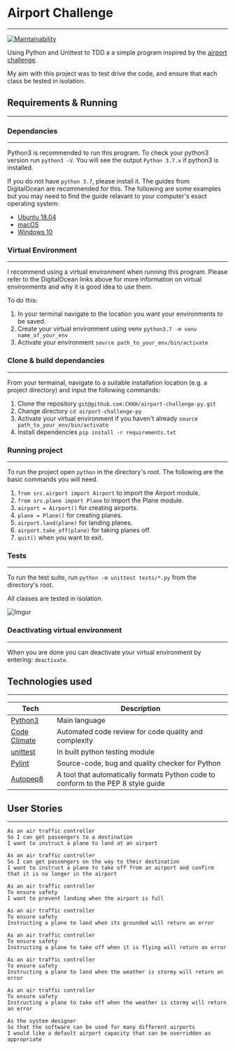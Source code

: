 # Airport Challenge
-------------------

[![Maintainability](https://api.codeclimate.com/v1/badges/965c505fe16a74a952a4/maintainability)](https://codeclimate.com/github/CKKH/airport-challenge-py/maintainability)

Using Python and Unittest to TDD a a simple program inspired by the [airport
challenge](https://github.com/makersacademy/airport_challenge).

My aim with this project was to test drive the code, and ensure that each class
be tested in isolation.

## Requirements & Running
-------------------------

### Dependancies
----------------

Python3 is recommended to run this program. To check your python3 version run `python3 -V`. You will see the output `Python 3.7.x` if python3 is installed.

If you do not have `python 3.7`, please install it. The guides from DigitalOcean are recommended for this. The following are some examples but you may need to find the guide relavant to your computer's exact operating system:

- [Ubuntu 18.04](https://www.digitalocean.com/community/tutorials/how-to-install-python-3-and-set-up-a-local-programming-environment-on-ubuntu-18-04)
- [macOS](https://www.digitalocean.com/community/tutorials/how-to-install-python-3-and-set-up-a-local-programming-environment-on-macos)
- [Windows 10](https://www.digitalocean.com/community/tutorials/how-to-install-python-3-and-set-up-a-local-programming-environment-on-windows-10)

### Virtual Environment
-----------------------

I recommend using a virtual environment when running this program. Please refer to the DigitalOcean links above for more information on virtual environments and why it is  good idea to use them.

To do this:

1. In your terminal navigate to the location you want your environments to be saved.
2. Create your virtual environment using venv `python3.7 -m venv name_of_your_env`
3. Activate your environment `source path_to_your_env/bin/activate`

### Clone & build dependancies
------------------------------

From your termainal, navigate to a suitable installation location (e.g. a project directory) and input the following commands:

1. Clone the repository `git@github.com:CKKH/airport-challenge-py.git`
2. Change directory `cd airport-challenge-py`
3. Activate your virtual environment if you haven't already `source path_to_your_env/bin/activate`
4. Install dependencies `pip install -r requirements.txt`

### Running project
-------------------

To run the project open `python` in the directory's root. The following are the
basic commands you will need.

1. `from src.airport import Airport` to import the Airport module.
2. `from src.plane import Plane` to import the Plane module.
3. `airport = Airport()` for creating airports.
4. `plane = Plane()` for creating planes.
5. `airport.land(plane)` for landing planes.
6. `airport.take_off(plane)` for taking planes off.
6. `quit()` when you want to exit.

### Tests
---------

To run the test suite, run `python -m unittest tests/*.py` from the directory's
root.

All classes are tested in isolation.

![Imgur](https://i.imgur.com/g77qmXJ.png?1)

### Deactivating virtual environment
------------------------------------

When you are done you can deactivate your virtual environment by entering: `deactivate`.


## Technologies used
--------------------

Tech | Description
------------- | -------------
[Python3](https://www.python.org/) | Main language
[Code Climate](https://codeclimate.com/) | Automated code review for code quality and complexity
[unittest](https://docs.python.org/3/library/unittest.html) | In built python testing module
[Pylint](https://www.pylint.org/) | Source-code, bug and quality checker for Python
[Autopep8](https://github.com/hhatto/autopep8) | A tool that automatically formats Python code to conform to the PEP 8 style guide


## User Stories
---------------

```
As an air traffic controller 
So I can get passengers to a destination 
I want to instruct a plane to land at an airport

As an air traffic controller 
So I can get passengers on the way to their destination 
I want to instruct a plane to take off from an airport and confirm that it is no longer in the airport

As an air traffic controller 
To ensure safety 
I want to prevent landing when the airport is full 

As an air traffic controller 
To ensure safety 
Instructing a plane to land when its grounded will return an error

As an air traffic controller 
To ensure safety 
Instructing a plane to take off when it is flying will return an error

As an air traffic controller 
To ensure safety 
Instructing a plane to land when the weather is stormy will return an error

As an air traffic controller 
To ensure safety 
Instructing a plane to take off when the weather is stormy will return an error

As the system designer
So that the software can be used for many different airports
I would like a default airport capacity that can be overridden as appropriate
```
